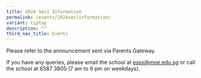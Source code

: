 ```yaml
---
title: 2024 Sec1 Information
permalink: /events/2024sec1information/
variant: tiptap
description: ""
third_nav_title: Events
---
```

<p>Please refer to the announcement sent via Parents Gateway.</p>
<p>If you have any queries, please email the school at <a href="mailto:esss@moe.edu.sg" rel="noopener noreferrer nofollow" target="_blank">esss@moe.edu.sg</a> or
call the school at 6587 3805 (7 am to 6 pm on weekdays).</p>